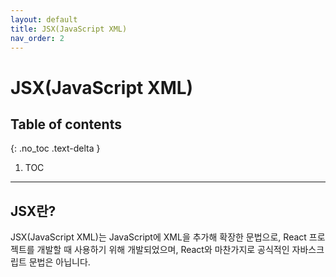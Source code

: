 ```yaml
---
layout: default
title: JSX(JavaScript XML)
nav_order: 2
---
```


# JSX(JavaScript XML)

## Table of contents
{: .no_toc .text-delta }

1. TOC

---

## JSX란?
JSX(JavaScript XML)는 JavaScript에 XML을 추가해 확장한 문법으로, React 프로젝트를 개발할 때 사용하기 위해 개발되었으며, React와 마찬가지로 공식적인 자바스크립트 문법은 아닙니다.